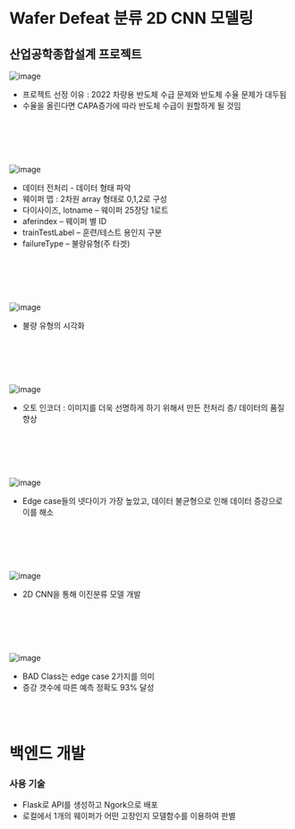 # Wafer Defeat 분류 2D CNN 모델링
## 산업공학종합설계 프로젝트

![image](https://user-images.githubusercontent.com/88662101/230546089-14fb8793-fd27-4062-946f-8daa17417dc7.png)  

- 프로젝트 선정 이유 : 2022 차량용 반도체 수급 문제와 반도체 수율 문제가 대두됨  
- 수율을 올린다면 CAPA증가에 따라 반도체 수급이 원할하게 될 것임

<br>
<br>
<br>
<br>

![image](https://user-images.githubusercontent.com/88662101/230546209-e4bd8ec1-372e-4b14-8022-aedd208b0054.png)  


- 데이터 전처리 - 데이터 형태 파악  
- 웨이퍼 맵 : 2차원 array 형태로 0,1,2로 구성 
- 다이사이즈, lotname – 웨이퍼 25장당 1로트  
- aferindex – 웨이퍼 별 ID  
- trainTestLabel – 훈련/테스트 용인지 구분  
- failureType – 불량유형(주 타겟)  

<br>
<br>
<br>
<br>

![image](https://user-images.githubusercontent.com/88662101/230546607-54f0e346-3c60-4ee0-9c86-849d0f2ac407.png)  
- 불량 유형의 시각화  

<br>
<br>
<br>
<br>

![image](https://user-images.githubusercontent.com/88662101/230546662-2b095698-bd47-47bc-afe3-f5549ce4744d.png)  
- 오토 인코더 : 이미지를 더욱 선명하게 하기 위해서 만든 전처리 층/ 데이터의 품질 향상

<br>
<br>
<br>
<br>

![image](https://user-images.githubusercontent.com/88662101/230546810-d1ca473c-0b95-45ae-9d58-e6d6e8bfc8d7.png)  
- Edge case들의 넷다이가 가장 높았고, 데이터 불균형으로 인해 데이터 증강으로 이를 해소

<br>
<br>
<br>
<br>

![image](https://user-images.githubusercontent.com/88662101/230546952-5b856980-e163-48dd-9d24-4e2ff84f3fa0.png)  
- 2D CNN을 통해 이진분류 모델 개발  

<br>
<br>
<br>
<br>

![image](https://user-images.githubusercontent.com/88662101/230547003-5f732b84-daf1-4c3b-b7d5-967729ca8a61.png)  
- BAD Class는 edge case 2가지를 의미  
- 증강 갯수에 따른 예측 정확도 93% 달성


<br>
<br>

# 백엔드 개발   

### 사용 기술  
- Flask로 API를 생성하고 Ngork으로 배포  
- 로컬에서 1개의 웨이퍼가 어떤 고장인지 모델함수를 이용하여 판별  



